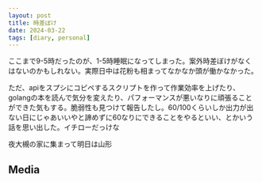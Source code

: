 ```yaml
---
layout: post
title: 時差ぼけ
date: 2024-03-22
tags: [diary, personal]
---
```


ここまで9-5時だったのが、1-5時睡眠になってしまった。案外時差ぼけがなくはないのかもしれない。実際日中は花粉も相まってなかなか頭が働かなかった。

ただ、apiをスプシにコピペするスクリプトを作って作業効率を上げたり、golangの本を読んで気分を変えたり、パフォーマンスが悪いなりに頑張ることができた気もする。脆弱性も見つけて報告したし。60/100くらいしか出力が出ない日にじゃあいいやと諦めずに60なりにできることをやるといい、とかいう話を思い出した。イチローだっけな

夜大槻の家に集まって明日は山形

## Media

<div style="display: flex; flex-wrap: wrap; gap: 10px;"><img src="https://lh3.googleusercontent.com/lr/AAJ1LKcioskHwCidBSHwUHEinpOKwB1XjnBWCMNE9UJOTwCs-6P5XaKa52mwThUcNDxDIGxPiFBeIKklo3OrS4Ie6FyVMWZmmrz72SPHtYvDWHT-3R-vyFdDcdgwO6adSKp-CWuOwnGKpZxo1srfiJ4EqO8Lrfaa-TOeCygxIDNWHLWvpKup1ZAKMPxb5hgX2LlCZOv8lG-4viZhFXXl57A3S_RujyB7oPOBP_9OBQQ9XWoCiIlDyWJUpcyMzPWUyBcqx-cDjjkwTdUtxmnl3xr7UyPvx9jdiJAedy6xq7yYcqhn6jftYHjy4VKofxUD5pP70hZ_Fiq3MDMTuTC_uNHpBkPkNNEYQ-d2UXoth1loyk0q_E2BLq5LBguuiyLuw3opRgqE5N7iLjxHgyDCCPYYApovIn5XiyaI2gjYJfk8mTysZDrOGq--FhE22mUliWxj8YUyMnhuBIclsL3v-a2BL0XJz2OPsvQ1eHIQZdMKeXZkqK7jbSHMbk65Je8Kg5wy-RiSYDQBCfQJQIKP4E5_6dUmIhT7UX8h6Joy6lnGkPfLklXBDuD3JIoOQ-VJgvDKaUfZXUecjgypenx3thj9R5MO96ZSwTz755HfM2O7hoLX8qk-fx2NDfc9Yzo47JY5tbQn2_bTIVuVI3n14ZHN15Yii58ZafHeN3fFlDGwzlO7cX9rQabdFmNFpMlJdbRvDNXeeAC79buNxnb9Bc3seMdZw_m9Pm-0H5LxxJk3lEEA4FAci-GM0-zvklvYVdQWV70U51iq6CBAhm8s-XXsdNH9MGlGjM7_Y_jnBmzu9BKZ51piWmoYnWcmT3Daj_GlprhqydxVyAsc3GxZCqGQQ6cughC4j5wufQkzL1hqSO3v1c9WdFQLYVZm5JmaTUx8mYvyuAdb_umTD9BLPYYoMJMssUiWrtKIoaKJ19lSHX-iPOTKIbr0Pjm6hYumOYBjY3nRIoJwJksNVM8zKXQl6LFU-RUJ4g" alt="" style="max-width: 100%; height: auto;"><br> <img src="https://lh3.googleusercontent.com/lr/AAJ1LKdkdRcx-8WmKb-06X3g72g05a6QFLn2IivyZ3qiSLsfO2Mb6rXgU89fMxV2Q6IvdPF59qVspou2bgnp0D99uSoU4hqddiWjbBHuxBY146LGD7CFzKyJdt4rO41lYQE73zU6MjUsW3YzgZUtSqv94PHxaE4HIuCgWqKtbLbKapQf7rrI90qqv9opgXNrwvZFG4oe1FawVp5F6nw37VTDxm7piwcwxo812s-Et2WoY3TavxQ-TYUB7oXJiX5SwVSQJTY3BGttQy5ArEFv0COqa5EcfuSbTf0A_3sgz_v6iqoqi48pjJN8mkfanio-_VQSlq5u8O8zJqAHWbAQBRrgX30VWxIwc7CSF0uDOgrCUPrfHJxjQf_xaExhB2-J22oWSrlYGUFd3UUwC33aUW1E_woiXRCCfzzEFEncwnv9Y87bE2OzcsgxfAoT7yLyMSI1KiWcsU7DhzuO3dmi47sZ1HB29uU0AlmWWS0HhAuMis1HwEZChqyhk7WCl7YcglPyJ5gxxTEYu7levdYN5uph50jpXvIlqtpWTI8YjcPV0vWuprP08Bl-SljSGeVDpqk5e8TcfqQHV_i9vwM56b5CDr_sVqj4DqB1WfmYyO9aXtR1GZ1FFpOoLRpBAvSi12dAjsIu3VXe-g4vQcPEyUY2KmJd9PZ_VlbR5xm6sEplQz4ZIuZNU0xD9gobMOai6otGOT1A4-8K0YcSmtboe2J7n8XM1LTBVys92pWBe4rCBD5Hkf3AperlbEpKg08LaDsio9sU0Br3QCRfJnKZsyeyIQ7MmeuN3X7w8U1vQjnunUZZxO34pwSHcYjyNfsTLL4irLxSfGqdqPX9HcbDbPdJLEv-E25tFWRVmPTf3Ru1NWreSEdkmarStFJ9XDbjTHe7_jPCxdwyWtftH8hozCTmu0rDBKpWK0ttlWwDwWsxyoSsuqVRhE50w5DPj-RdrTKmhmpl2EMJIamojwVUiVm4BoJfGq0AEQ" alt="" style="max-width: 100%; height: auto;"><br> <img src="https://lh3.googleusercontent.com/lr/AAJ1LKezfdfN5m26KyyX3klJjJaeXbbJl3-UGI7EpqdPsb08Hxa1nE6X8zpnK4nrkRKcnJbIs-XrJHrdy6ywJR_wnQ35r1ZDlr0Bd3yuj2S64uArHpaUlYhyRABfj-59GSH2g512Jlw1sVs1Y_pHd65g6ME-6j9JnNfWJB0mk54kWCq27Zfm5X1W9U27P4SO6CkhtQmkqKnQ9Zjl26E_LfVddbCn93RPwlfBQwdl_yiiR6j10MFjvtTMsKZwx_Ja_lFPDgNvU8WGUjS2R6I3FrI550wC-29RrCd1ejPkJd4M7aVEOot9jgkdIqDRziHQlfHCp01alJmCJtXKs1wNhErzcA_HluMuOQP8o0CUcJ4es4S9tGgDCcSnsmYip7FYcvF3M17UpQXPd9Thu1XindfigXjtT9NzzkUxbvaS6sJcXmBH_c8dJti-J7iXJszlcaqACNPFhSNE1lfYjQp2Yyf00QY4AMrLEiTQmarnCylBJatWwQ-g7P3UFVyOHtsZXQS9yPaEY_FXg1bFuAZac2o35wJwCdoB6cmJEyu2T7_09KOY61g9_IRDUi00X8jxgu0H2qDObpyEDu5RBI6cAuQ98vroVy3z-bFkRTNTveySEYeqJBOEMvQE5o72FbLz5KhoNv2VrjSCzx65tMchY4eBff95TyUyt0aw3aWPiUaby3fQt3zaZPzFxscGowEbO_nTK2oBImZHo843c7UyuaR2glHizd4ZTujL9ELCg25VoiMbtp3e-m_CIiFgZzuQZ1U3WjTNeTU5nQkCQiUMt6kEq1sbnVgbfSWupxaA8dkumtVxkh3ne61GXXTIiw0mkyYvC0HQXaLL0jY78DNgEUhDrhPs2cUdiWjDKA5ch8qC82zo9u6XPm8n6IL0wNO5FOhkR9wD5nhpp5fw_yoLVR46PfcXC5mvHzYljAy_N2bIzvs99yB7biCX7b7IDWJUQ47wY-p5RC5lXa_Q5hwAwl8V_QF5rizWcw" alt="" style="max-width: 100%; height: auto;"><br> <img src="https://lh3.googleusercontent.com/lr/AAJ1LKfzNLJP8J8t3pLNMyD6MPBpygc_XreV27HCo6HygQbnSJhQ3griJZQiMPb4Bnq3K5jMTLJOprJYhSELptaI0wT_0bOmESgWd4NRAjB56haZuWYTB8_-lMiafI2-PohwP-OyrxLTvIrw09dX_FXyFJht2HHV3sQM60VYApElYaXgvYQeVv6SdtSgd_yTlxBfOzoj9Oi2jp2ERlffXoEKjj1lNL8nlKmhAAnb2UW-Wj6JEl2cX2j8m3Fes0XH13urhEJjSAufX7qshhXtGJ4QpmnS5Ex_gwsAnBTeM90AziEC_B_wyaplT1l-IZClPiKcdOhUrptsfoUZeTrAUBPx7qt_N80GLrHrfLGo8vyJJSvlXcETdApmcrwqLJ2BFhJe9_rkenz5sx78evy0FgQymGGqCqKUQbqqxQNvGdkCKhwbauNxVU-XGPr-9FLt2F1vSGDTfBBWD3mUhwrepPu2YBgnJYtMgkL4z2cTopgXhrDlkpsxmJMWOti2-8vGjzjn-IH0ZEGa7ugvhJM0Jd44em2Vo-r_qo1EJeM9V8LPGcoCgt5JTJ-wKp_ZbljjvQvQy9i5pb_9x6GN0_1vgg73EBnTBd7AEUaQHKV5Z2jjPp3Dgv-r_98QoHWgUS2UKAH86wtulQZPFFj6Y3uXE2Z4N4SFNqoeEua39Cfr6olDcVHI2WvL_RQFa9vrgNhryQZb8nWVse4p38_H696umh0W-kSSg5Lf_7tc1cZ4AmOlNnfCQVSMENuKXvjkzd9BPhUCaYbSO8uqVKGiNua36KZTjdhQjz0LLyg0wrQ08uOGoE4vEjSz5AW8BND50yqL9UJiY5FYY6Ex9F5faK1XBzkuQXuzD6uj5Xx3o9EJvCbiMTu_yNfESUPbT3MayFtu51K87YrzzbfcKIMF3nXUY67fq8lUNRzaD0tWdNxaSrljaWlbt9S14xdCr9UCeMANyPixdC5b-1I3NPSvBmLJ81caRSeJMdDUAg" alt="" style="max-width: 100%; height: auto;"><br> <img src="https://lh3.googleusercontent.com/lr/AAJ1LKd-Oi0rDGO7Co-drW1fKdBKoZft4PY9XDP4rV3TZiBCciB6NBIAo_tylbEV8XICeSEEdXVljptcaCzVjvq0a6LH4O7ype3bZ8XROZpyb54TXkMD65m5XZVf7vJMnH14C0yGuDkl1I0ICfpy2Gwqhbtb7fmqpCDXlNigjwJtrY58cBOibvTiCWqYUAaJuq3Xxl5i1PvyCDdw-LXqDZyhvkLqQK3FTi2JTTKgcRfbsgoyiMqPFLBBCEyxeW_ERU8d7c61ey2A3bvm8YIWlU3snlOTCADG52E6CNpU8DvkRXpXAi8fAQA5JHUFIP7TmEnNH39lPNL7ZU4g39cEEnf1ueOx62VHD5fJ-t2Ri7jZ2OTjv5x1w8X_KxhRBlkYtibziv-DJwo7KNbweA4SCCDLqzP6g-Sj2QGzHWUhB7phwaT2LV7SqUXea7-DAFo-DLpvFPj2hCg3zpc66xPCwIzZXooAPn4QObtcngclgpAO-nmNL_T5aOGicmB9HFQ98l9I2DHtcMUAFRiArMijBijAYI7Op9ETlrGE29MrGrzO7HoKf8QhIwoG6ZMXb3JHmA4RP3ClKRASHNiH4CqosCyT7hG0C3-9xI3Oz0FTFnftspGSPXz_YpqVLM4NdpVFbSQcPQG4_j9i2ynVaznqPrags1jOR1X5Ktj7OY9S3P9IkFFkmkPH1UI_aLtgtNToEfFwtthajMKaD3X8HDDWtF5HmurlNEuTU2HMvHqRU25TTxhD8QRu4MFt7gT7p7lfNSBOHVmit81QPDQ0dmxn-ZnkqtfOIU56ayzkLlZuspJRrNL_ldTnxRPfh-YQvUTzR0Aitd-pB4tTHZ2RFdgx63FawIOKoxV4sz1n2sQh_nhTVDh3w6XCp34SZQ7Ahwl02TZO0OG9X81iKQlT01p6IOAXStOIj_KycrhcLXKQnHgMaJE5UrLix_DXkHjQ7SqYehnH2dai-cWZpmrhgW2zGHQY_nCm2URVrg" alt="" style="max-width: 100%; height: auto;"><br> <img src="https://lh3.googleusercontent.com/lr/AAJ1LKeYoUKi2n69LxtlJoLPK77qnjdC15BCnorr4Be345r4CGoyDjN3boLGdWpPVLWf3726nPUoLd4jkRvAwTnyw1cZymEHG6D1HQ5Qh_mssLWI9L-hy9DBTnDwmMPXkGlWFvwlG8dkVg4ToEMKcMDamiZYxOu_8HRFw_-6dh1fe9yBXQ99_rOoX7RSudei9COkEbwhBOCodASzdiFLSMCpV0Bm7PAcI164dEhfujsghzA-iwzubAxdZYrjfE-J63hMJuJiX9b6J9wN85rNR-m_3VgDu9-sKgDuV37sXlBSMRqU3JS7rAOHBk4_mY_GAlLW-AmQTpWWuqMH7kFGX8u4OXfshLFMwPwRuo7-jFTNHE3s5QUa3zb0S2X6rmJRdYSyL4oSB-MjW9Ll_t7ykZHKvFZ6h6Q0n50ZZZxjq2BGIc7lPjqIKi6o1ViFElxpiWUFobj-zcbbD5BqvxMAyGNibyrlyNgs9mRlgx03cKBitDpQryfgckTi5va2SsVjWZZzQ1h-IGM_VN--MDlPcMbqsZJwCTR992BY23u2Emn0jEI3y1LdJqZJKwAKQ1X7A3vaOG1c3mwrC5pK55N5SbYADI1KXPgd_tennG8kqqrCwGkdStTzOEv28c2_snEz7dKHQZlFpQvQtXZDH0qwwULDfwOm6kaGQahiA5mv0l0_ib0qdD1mWD_4QhnnXIeVqTLaUK81JWgX8ROppRci1hSiB7K5mswxaxOcpo8qLpINXxVDwxKBt01A1YBfwV0I-iIcS0ZisxIB6coOmlpBP15B1W7E-ewr5XVguHG-UyW4th1VhtNLW4GofFqoJUVx9xYyKEn2x5-slHqUpREjuUclwxNMEoEkae25y1wQUQFjFbN6OMPns8qFiXzgmTCaQAIXv353XCa-9jgB0Eh3o3NGndJ17BgfUOPH5bu7f4krQA_89Ch0otuLq8oqO4HjHi3OfrMsgw1InBdjV1HG1nbkODUDgNWYCA" alt="" style="max-width: 100%; height: auto;"><br></div>
